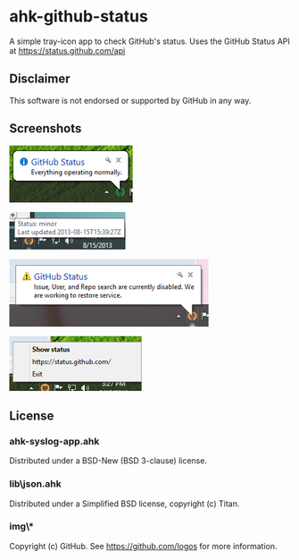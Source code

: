 # ahk-github-status
A simple tray-icon app to check GitHub's status.
Uses the GitHub Status API at https://status.github.com/api

## Disclaimer
This software is not endorsed or supported by GitHub in any way.

## Screenshots
![Tray tip, good status](screenshots/TrayTipGood.png)

![Tool tip, minor status](screenshots/ToolTipMinor.png)

![Tray tip, minor status](screenshots/TrayTipMinor.png)

![Tray menu, minor status](screenshots/TrayMenuMinor.png)

## License
### ahk-syslog-app.ahk
Distributed under a BSD-New (BSD 3-clause) license.
### lib\json.ahk
Distributed under a Simplified BSD license, copyright (c) Titan.
### img\\*
Copyright (c) GitHub. See https://github.com/logos for more information.
